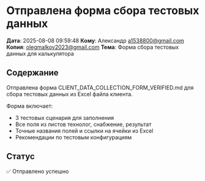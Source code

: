 # Отправлена форма сбора тестовых данных

**Дата**: 2025-08-08 09:59:48
**Кому**: Александр <a1538800@gmail.com>
**Копия**: olegmalkov2023@gmail.com
**Тема**: Форма сбора тестовых данных для калькулятора

## Содержание

Отправлена форма CLIENT_DATA_COLLECTION_FORM_VERIFIED.md для сбора тестовых данных из Excel файла клиента.

Форма включает:
- 3 тестовых сценария для заполнения
- Все поля из листов технолог, снабжение, результат
- Точные названия полей и ссылки на ячейки из Excel
- Рекомендации по тестовым конфигурациям

## Статус

✅ Отправлено успешно
